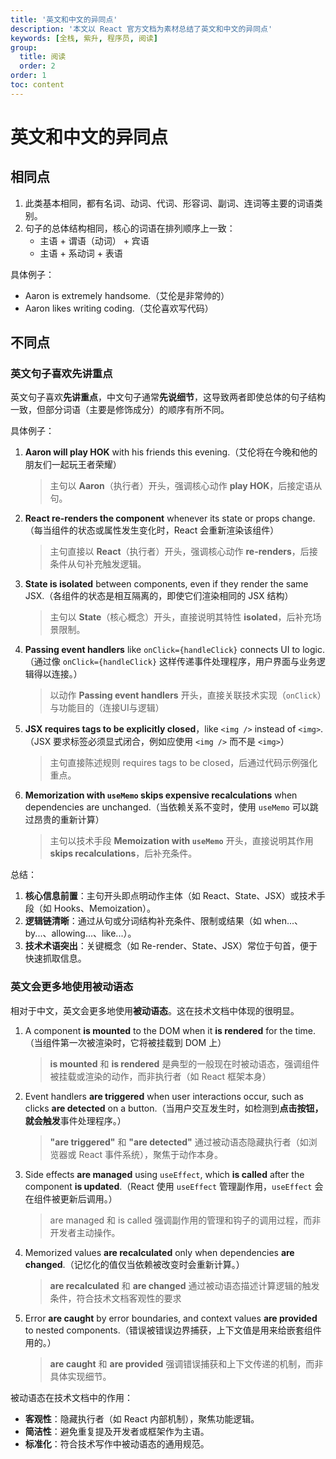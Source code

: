 ```yaml
---
title: '英文和中文的异同点'
description: '本文以 React 官方文档为素材总结了英文和中文的异同点'
keywords: [全栈, 紫升, 程序员, 阅读]
group:
  title: 阅读
  order: 2
order: 1
toc: content
---
```


# 英文和中文的异同点

## 相同点

1. 此类基本相同，都有名词、动词、代词、形容词、副词、连词等主要的词语类别。
2. 句子的总体结构相同，核心的词语在排列顺序上一致：
    - 主语 + 谓语（动词） + 宾语
    - 主语 + 系动词 + 表语

具体例子：

- Aaron is extremely handsome.（艾伦是非常帅的）
- Aaron likes writing coding.（艾伦喜欢写代码）

## 不同点

### 英文句子喜欢先讲重点

英文句子喜欢**先讲重点**，中文句子通常**先说细节**，这导致两者即使总体的句子结构一致，但部分词语（主要是修饰成分）的顺序有所不同。

具体例子：

1. **Aaron will play HOK** with his friends this evening.（艾伦将在今晚和他的朋友们一起玩王者荣耀）
    > 主句以 **Aaron**（执行者）开头，强调核心动作 **play HOK**，后接定语从句。
2. **React re-renders the component** whenever its state or props change.（每当组件的状态或属性发生变化时，React 会重新渲染该组件）
    > 主句直接以 **React**（执行者）开头，强调核心动作 **re-renders**，后接条件从句补充触发逻辑。
3. **State is isolated** between components, even if they render the same JSX.（各组件的状态是相互隔离的，即使它们渲染相同的 JSX 结构）
    > 主句以 **State**（核心概念）开头，直接说明其特性 **isolated**，后补充场景限制。
4. **Passing event handlers** like `onClick={handleClick}` connects UI to logic.（通过像 `onClick={handleClick}` 这样传递事件处理程序，用户界面与业务逻辑得以连接。）
    > 以动作 **​Passing event handlers** 开头，直接关联技术实现（`onClick`）与功能目的（连接UI与逻辑）
5. **JSX requires tags to be explicitly closed**，like `<img />` instead of `<img>`.（JSX 要求标签必须显式闭合，例如应使用 `<img />` 而不是 `<img>`）
    > 主句直接陈述规则 ​requires tags to be closed，后通过代码示例强化重点。
6. **Memorization with `useMemo` skips expensive recalculations** when dependencies are unchanged.（当依赖关系不变时，使用 `useMemo` 可以跳过昂贵的重新计算）
    > 主句以技术手段 **​Memoization with `useMemo`** 开头，直接说明其作用 **​skips recalculations**，后补充条件。

总结：

1. **​核心信息前置**：主句开头即点明动作主体（如 React、State、JSX）或技术手段（如 Hooks、Memoization）。
2. **​逻辑链清晰**：通过从句或分词结构补充条件、限制或结果（如 when...、by...、allowing...、like...）。
3. **技术术语突出**：关键概念（如 Re-render、State、JSX）常位于句首，便于快速抓取信息。

### 英文会更多地使用被动语态

相对于中文，英文会更多地使用**被动语态**。这在技术文档中体现的很明显。

1. A component **is mounted** to the DOM when it **is rendered** for the time.（当组件第一次被渲染时，它将被挂载到 DOM 上）
    > **is mounted** 和 **is rendered** 是典型的一般现在时被动语态，强调组件被挂载或渲染的动作，而非执行者（如 React 框架本身）
2. Event handlers **​are triggered** when user interactions occur, such as clicks **​are detected** on a button.（当用户交互发生时，如检测到**点击按钮，就会触发**事件处理程序。）
    > ​**"are triggered"** 和 ​**"are detected"** 通过被动语态隐藏执行者（如浏览器或 React 事件系统），聚焦于动作本身。
3. Side effects **are managed** using `useEffect`, which **is called** after the component **is updated**.（React 使用 `useEffect` 管理副作用，`useEffect` 会在组件被更新后调用。）
    > are managed 和 is called 强调副作用的管理和钩子的调用过程，而非开发者主动操作。
4. Memorized values **are recalculated** only when dependencies **are changed**.（记忆化的值仅当依赖被改变时会重新计算。）
    > **are recalculated** 和 **are changed** 通过被动语态描述计算逻辑的触发条件，符合技术文档客观性的要求
5. Error **are caught** by error boundaries, and context values **are provided** to nested components.（错误被错误边界捕获，上下文值是用来给嵌套组件用的。）
    > **are caught** 和 **are provided** 强调错误捕获和上下文传递的机制，而非具体实现细节。

被动语态在技术文档中的作用：

- **客观性**：隐藏执行者（如 React 内部机制），聚焦功能逻辑。
- **简洁性**：避免重复提及开发者或框架作为主语。
- **标准化**：符合技术写作中被动语态的通用规范。
